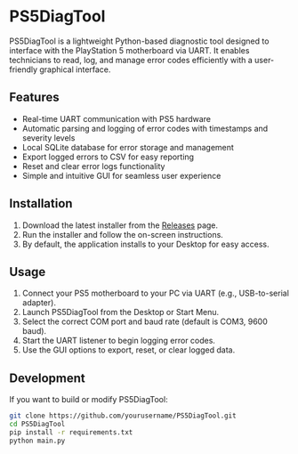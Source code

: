 # PS5DiagTool

PS5DiagTool is a lightweight Python-based diagnostic tool designed to interface with the PlayStation 5 motherboard via UART. It enables technicians to read, log, and manage error codes efficiently with a user-friendly graphical interface.

## Features

- Real-time UART communication with PS5 hardware
- Automatic parsing and logging of error codes with timestamps and severity levels
- Local SQLite database for error storage and management
- Export logged errors to CSV for easy reporting
- Reset and clear error logs functionality
- Simple and intuitive GUI for seamless user experience

## Installation

1. Download the latest installer from the [Releases](https://github.com/yourusername/PS5DiagTool/releases) page.
2. Run the installer and follow the on-screen instructions.
3. By default, the application installs to your Desktop for easy access.

## Usage

1. Connect your PS5 motherboard to your PC via UART (e.g., USB-to-serial adapter).
2. Launch PS5DiagTool from the Desktop or Start Menu.
3. Select the correct COM port and baud rate (default is COM3, 9600 baud).
4. Start the UART listener to begin logging error codes.
5. Use the GUI options to export, reset, or clear logged data.

## Development

If you want to build or modify PS5DiagTool:

```bash
git clone https://github.com/yourusername/PS5DiagTool.git
cd PS5DiagTool
pip install -r requirements.txt
python main.py
